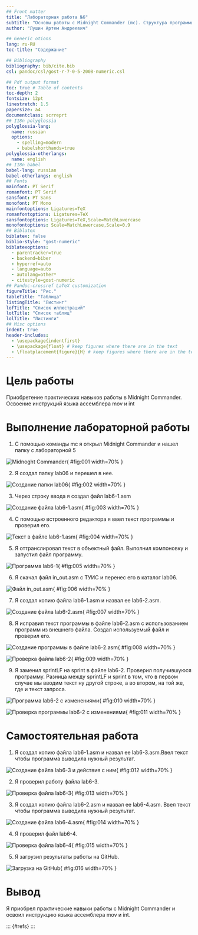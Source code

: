 ```yaml
---
## Front matter
title: "Лабораторная работа №6"
subtitle: "Основы работы с Midnight Commander (mc). Структура программы на языке ассемблера NASM. Системные вызовы в ОС GNU Linux"
author: "Лушин Артем Андреевич"

## Generic otions
lang: ru-RU
toc-title: "Содержание"

## Bibliography
bibliography: bib/cite.bib
csl: pandoc/csl/gost-r-7-0-5-2008-numeric.csl

## Pdf output format
toc: true # Table of contents
toc-depth: 2
fontsize: 12pt
linestretch: 1.5
papersize: a4
documentclass: scrreprt
## I18n polyglossia
polyglossia-lang:
  name: russian
  options:
	- spelling=modern
	- babelshorthands=true
polyglossia-otherlangs:
  name: english
## I18n babel
babel-lang: russian
babel-otherlangs: english
## Fonts
mainfont: PT Serif
romanfont: PT Serif
sansfont: PT Sans
monofont: PT Mono
mainfontoptions: Ligatures=TeX
romanfontoptions: Ligatures=TeX
sansfontoptions: Ligatures=TeX,Scale=MatchLowercase
monofontoptions: Scale=MatchLowercase,Scale=0.9
## Biblatex
biblatex: false
biblio-style: "gost-numeric"
biblatexoptions:
  - parentracker=true
  - backend=biber
  - hyperref=auto
  - language=auto
  - autolang=other*
  - citestyle=gost-numeric
## Pandoc-crossref LaTeX customization
figureTitle: "Рис."
tableTitle: "Таблица"
listingTitle: "Листинг"
lofTitle: "Список иллюстраций"
lotTitle: "Список таблиц"
lolTitle: "Листинги"
## Misc options
indent: true
header-includes:
  - \usepackage{indentfirst}
  - \usepackage{float} # keep figures where there are in the text
  - \floatplacement{figure}{H} # keep figures where there are in the text
---
```


# Цель работы

Приобретение практических навыков работы в Midnight Commander. Освоение
инструкций языка ассемблера mov и int



# Выполнение лабораторной работы

1) С помощью команды mc я открыл Midnight Commander и нашел папку с лабораторной 5

![Midnoght Commander ](image/photo1668813343.jpeg){ #fig:001 width=70% }

2) Я создал папку lab06 и перешел в нее.

![Создание папки lab06 ](image/photo1668813354.jpeg){ #fig:002 width=70% }

3) Через строку ввода я создал файл lab6-1.asm

![Создание файла lab6-1.asm ](image/photo1668813354.jpeg){ #fig:003 width=70% }

4) С помощью встроенного редактора я ввел текст программы и проверил его.

![Текст в файле lab6-1.asm ](image/photo1668813366.jpeg){ #fig:004 width=70% }

5) Я оттранслировал текст в объектный файл. Выполнил компоновку и запустил файл программу.

![Программа lab6-1 ](image/photo1668813370.jpeg){ #fig:005 width=70% }

6) Я скачал файл in_out.asm с ТУИС и перенес его в каталог lab06.

![Файл in_out.asm ](image/photo1668813375.jpeg){ #fig:006 width=70% }


7) Я создал копию файла lab6-1.asm и назвал ее lab6-2.asm.

![Создание файла lab6-2.asm ](image/photo1668813379.jpeg){ #fig:007 width=70% }

8) Я исправил текст программы в файле lab6-2.asm с использованием программ из внешнего файла. Создал используемый файл и проверил его.

![Создание программы в файле lab6-2.asm ](image/photo1668813390.jpeg){ #fig:008 width=70% }

![Проверка файла lab6-2 ](image/photo1668813395.jpeg){ #fig:009 width=70% }

9) Я заменил sprintLF на sprint в файле lab6-2. Проверил получившуюся программу. Разница между sprintLF и sprint в том, что в первом случае мы вводим текст ну другой строке, а во втором, на той же, где и текст запроса.

![Программа lab6-2 с изменениями ](image/photo1668813408.jpeg){ #fig:010 width=70% }

![Проверка программы lab6-2 с изменениями ](image/photo1668813403.jpeg){ #fig:011 width=70% }

# Самостоятельная работа

1) Я создал копию файла lab6-1.asm и назвал ее lab6-3.asm.Ввел текст чтобы программа выводила нужный результат.

![Создание файла lab6-3 и действия с ним ](image/photo1668813424.jpeg){ #fig:012 width=70% }

2) Я проверил работу файла lab6-3.

![Проверка файла lab6-3 ](image/photo1668813431.jpeg){ #fig:013 width=70% }

3) Я создал копию файла lab6-2.asm и назвал ее lab6-4.asm. Ввел текст чтобы программа выводила нужный результат.

![Создание файла lab6-4.asm ](image/photo1668813508.jpeg){ #fig:014 width=70% }

4) Я проверил файл lab6-4.

![Проверка файла lab6-4 ](image/photo1668813520.jpeg){ #fig:015 width=70% }

5) Я загрузил результаты работы на GitHub.

![Загрузка на GitHub ](image/placeimg_800_600_tech.jpg){ #fig:016 width=70% }

# Вывод

Я приобрел практические навыки работы с Midnight Commander и освоил инструкцию языка ассемблера mov и int.

::: {#refs}
:::
